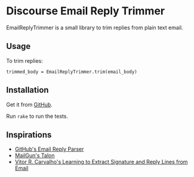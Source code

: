 # Discourse Email Reply Trimmer

EmailReplyTrimmer is a small library to trim replies from plain text email.

## Usage

To trim replies:

`trimmed_body = EmailReplyTrimmer.trim(email_body)`

## Installation

Get it from [GitHub](https://github.com/discourse/email_reply_trimmer).

Run `rake` to run the tests.

## Inspirations

- [GitHub's Email Reply Parser](https://github.com/github/email_reply_parser)
- [MailGun's Talon](https://github.com/mailgun/talon)
- [Vitor R. Carvalho's Learning to Extract Signature and Reply Lines from Email](http://www.cs.cmu.edu/~vitor/papers/sigFilePaper_finalversion.pdf)
